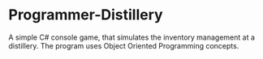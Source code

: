 # Programmer-Distillery
A simple C# console game, that simulates the inventory management at a distillery. The program uses Object Oriented Programming concepts.
